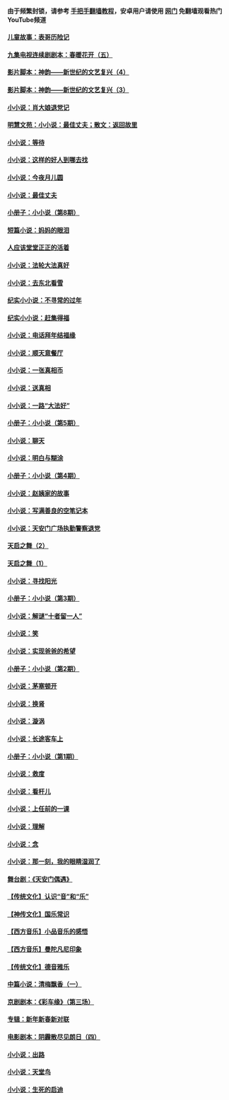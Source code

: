 #### 由于频繁封锁，请参考 [手把手翻墙教程](https://github.com/gfw-breaker/guides/wiki/)，安卓用户请使用 [网门](https://github.com/gfw-breaker/nogfw/blob/master/dl.md?t=07011700) 免翻墙观看热门YouTube频道 

#### [儿童故事：表哥历险记](../pages/328/383535.md?t=07011700) 

#### [九集电视连续剧剧本：春暖花开（五）](../pages/328/275919.md?t=07011700) 

#### [影片脚本：神韵——新世纪的文艺复兴（4）](../pages/328/266089.md?t=07011700) 

#### [影片脚本：神韵——新世纪的文艺复兴（3）](../pages/328/266087.md?t=07011700) 

#### [小小说：肖大娘退党记](../pages/328/239807.md?t=07011700) 

#### [明慧文苑：小小说：最佳丈夫；散文：返回故里](../pages/328/3439.md?t=07011700) 

#### [小小说：等待](../pages/328/223927.md?t=07011700) 

#### [小小说：这样的好人到哪去找](../pages/328/209396.md?t=07011700) 

#### [小小说：今夜月儿圆](../pages/328/193588.md?t=07011700) 

#### [小小说：最佳丈夫](../pages/328/190938.md?t=07011700) 

#### [小册子：小小说（第8期）](../pages/328/188202.md?t=07011700) 

#### [短篇小说：妈妈的眼泪](../pages/328/187712.md?t=07011700) 

#### [人应该堂堂正正的活着](../pages/328/182430.md?t=07011700) 

#### [小小说：法轮大法真好](../pages/328/174669.md?t=07011700) 

#### [小小说：去东北看雪](../pages/328/173882.md?t=07011700) 

#### [纪实小小说：不寻常的过年](../pages/328/173187.md?t=07011700) 

#### [纪实小小说：赶集得福](../pages/328/172652.md?t=07011700) 

#### [小小说：电话拜年结福缘](../pages/328/172533.md?t=07011700) 

#### [小小说：顺天意餐厅](../pages/328/170182.md?t=07011700) 

#### [小小说：一张真相币](../pages/328/169410.md?t=07011700) 

#### [小小说：送真相](../pages/328/166713.md?t=07011700) 

#### [小小说：一路“大法好”](../pages/328/162016.md?t=07011700) 

#### [小册子：小小说（第5期）](../pages/328/161131.md?t=07011700) 

#### [小小说：聊天](../pages/328/159640.md?t=07011700) 

#### [小小说：明白与糊涂](../pages/328/158101.md?t=07011700) 

#### [小册子：小小说（第4期）](../pages/328/158006.md?t=07011700) 

#### [小小说：赵姨家的故事](../pages/328/157843.md?t=07011700) 

#### [小小说：写满善良的空笔记本](../pages/328/157382.md?t=07011700) 

#### [小小说：天安门广场执勤警察退党](../pages/328/156982.md?t=07011700) 

#### [天启之舞（2）](../pages/328/153440.md?t=07011700) 

#### [天启之舞（1）](../pages/328/153439.md?t=07011700) 

#### [小小说：寻找阳光](../pages/328/153065.md?t=07011700) 

#### [小册子：小小说（第3期）](../pages/328/151715.md?t=07011700) 

#### [小小说：解谜“十者留一人”](../pages/328/148967.md?t=07011700) 

#### [小小说：笑](../pages/328/148905.md?t=07011700) 

#### [小小说：实现爸爸的希望](../pages/328/148096.md?t=07011700) 

#### [小册子：小小说（第2期）](../pages/328/147214.md?t=07011700) 

#### [小小说：茅塞顿开](../pages/328/147030.md?t=07011700) 

#### [小小说：换肾](../pages/328/146770.md?t=07011700) 

#### [小小说：漩涡](../pages/328/146683.md?t=07011700) 

#### [小小说：长途客车上](../pages/328/145076.md?t=07011700) 

#### [小册子：小小说（第1期）](../pages/328/143963.md?t=07011700) 

#### [小小说：救度](../pages/328/143927.md?t=07011700) 

#### [小小说：看杆儿](../pages/328/142137.md?t=07011700) 

#### [小小说：上任前的一课](../pages/328/140808.md?t=07011700) 

#### [小小说：理解](../pages/328/140476.md?t=07011700) 

#### [小小说：念](../pages/328/139513.md?t=07011700) 

#### [小小说：那一刻，我的眼睛湿润了](../pages/328/138476.md?t=07011700) 

#### [舞台剧：《天安门偶遇》](../pages/328/117155.md?t=07011700) 

#### [【传统文化】认识“音”和“乐”](../pages/328/108667.md?t=07011700) 

#### [【神传文化】国乐常识](../pages/328/104225.md?t=07011700) 

#### [【西方音乐】小品音乐的感悟](../pages/328/102924.md?t=07011700) 

#### [【西方音乐】曼陀凡尼印象](../pages/328/102922.md?t=07011700) 

#### [【传统文化】德音雅乐](../pages/328/102923.md?t=07011700) 

#### [中篇小说：清梅飘香（一）](../pages/328/101058.md?t=07011700) 

#### [京剧剧本：《彩车缘》（第三场）](../pages/328/96434.md?t=07011700) 

#### [专辑：新年新春新对联](../pages/328/94991.md?t=07011700) 

#### [电影剧本：阴霾散尽见朗日（四）](../pages/328/87081.md?t=07011700) 

#### [小小说：出路](../pages/328/84848.md?t=07011700) 

#### [小小说：天堂鸟](../pages/328/83084.md?t=07011700) 

#### [小小说：生死的启迪](../pages/328/70977.md?t=07011700) 

